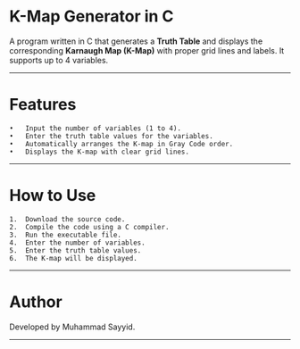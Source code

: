 # K-Map Generator in C

A program written in C that generates a **Truth Table** and displays the corresponding **Karnaugh Map (K-Map)** with proper grid lines and labels. It supports up to 4 variables.

---
# Features

	•	Input the number of variables (1 to 4).
	•	Enter the truth table values for the variables.
	•	Automatically arranges the K-map in Gray Code order.
	•	Displays the K-map with clear grid lines.

---
# How to Use

    1.	Download the source code.
    2.	Compile the code using a C compiler.
    3.	Run the executable file.
    4.	Enter the number of variables.
    5.	Enter the truth table values.
    6.	The K-map will be displayed.

---
# Author

Developed by Muhammad Sayyid.

---
